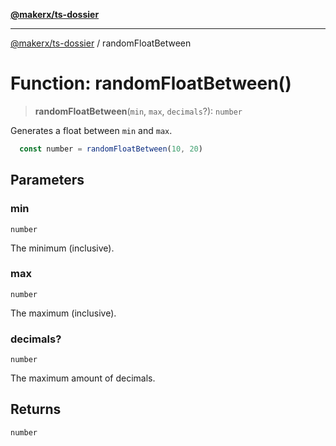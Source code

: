 [**@makerx/ts-dossier**](/docs/README.md)

***

[@makerx/ts-dossier](/docs/README.md) / randomFloatBetween

# Function: randomFloatBetween()

> **randomFloatBetween**(`min`, `max`, `decimals`?): `number`

Generates a float between `min` and `max`.

```typescript
  const number = randomFloatBetween(10, 20)
```

## Parameters

### min

`number`

The minimum (inclusive).

### max

`number`

The maximum (inclusive).

### decimals?

`number`

The maximum amount of decimals.

## Returns

`number`
